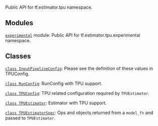Public API for tf.estimator.tpu namespace.

## Modules

[`experimental`](https://tensorflow.google.cn/api_docs/python/tf/compat/v1/estimator/tpu/experimental)
module: Public API for tf.estimator.tpu.experimental namespace.

## Classes

[`class
InputPipelineConfig`](https://tensorflow.google.cn/api_docs/python/tf/compat/v1/estimator/tpu/InputPipelineConfig):
Please see the definition of these values in TPUConfig.

[`class
RunConfig`](https://tensorflow.google.cn/api_docs/python/tf/compat/v1/estimator/tpu/RunConfig):
RunConfig with TPU support.

[`class
TPUConfig`](https://tensorflow.google.cn/api_docs/python/tf/compat/v1/estimator/tpu/TPUConfig):
TPU related configuration required by `TPUEstimator`.

[`class
TPUEstimator`](https://tensorflow.google.cn/api_docs/python/tf/compat/v1/estimator/tpu/TPUEstimator):
Estimator with TPU support.

[`class
TPUEstimatorSpec`](https://tensorflow.google.cn/api_docs/python/tf/compat/v1/estimator/tpu/TPUEstimatorSpec):
Ops and objects returned from a `model_fn` and passed to `TPUEstimator`.

